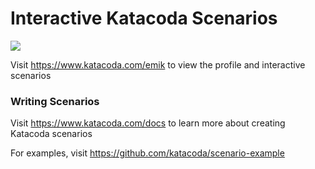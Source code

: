 # Interactive Katacoda Scenarios

[![](http://shields.katacoda.com/katacoda/emik/count.svg)](https://www.katacoda.com/emik "Get your profile on Katacoda.com")

Visit https://www.katacoda.com/emik to view the profile and interactive scenarios

### Writing Scenarios
Visit https://www.katacoda.com/docs to learn more about creating Katacoda scenarios

For examples, visit https://github.com/katacoda/scenario-example
